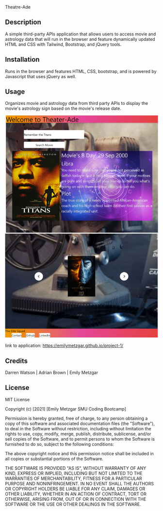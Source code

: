
Theatre-Ade

 ## Description
  
A simple third-party APIs application that allows users to access movie and astrology data that will run in the browser and feature dynamically updated HTML and CSS with Tailwind, Bootstrap, and jQuery tools.   

## Installation

Runs in the browser and features HTML, CSS, bootstrap, and is powered by Javascript that uses jQuery as well. 

## Usage

Organizes movie and astrology data from third party APIs to display the movie's astrology sign based on the movie's release date. 

![A screenshot of the application](./assets/images/screenshot1.PNG)
![A screenshot of the application](./assets/images/screenshot2.PNG)

link to application: https://emilymetzgar.github.io/project-1/

## Credits

Darren Watson | Adrian Brown | Emily Metzgar

## License

MIT License

Copyright (c) [2021] [Emily Metzgar SMU Coding Bootcamp]

Permission is hereby granted, free of charge, to any person obtaining a copy
of this software and associated documentation files (the "Software"), to deal
in the Software without restriction, including without limitation the rights
to use, copy, modify, merge, publish, distribute, sublicense, and/or sell
copies of the Software, and to permit persons to whom the Software is
furnished to do so, subject to the following conditions:

The above copyright notice and this permission notice shall be included in all
copies or substantial portions of the Software.

THE SOFTWARE IS PROVIDED "AS IS", WITHOUT WARRANTY OF ANY KIND, EXPRESS OR
IMPLIED, INCLUDING BUT NOT LIMITED TO THE WARRANTIES OF MERCHANTABILITY,
FITNESS FOR A PARTICULAR PURPOSE AND NONINFRINGEMENT. IN NO EVENT SHALL THE
AUTHORS OR COPYRIGHT HOLDERS BE LIABLE FOR ANY CLAIM, DAMAGES OR OTHER
LIABILITY, WHETHER IN AN ACTION OF CONTRACT, TORT OR OTHERWISE, ARISING FROM,
OUT OF OR IN CONNECTION WITH THE SOFTWARE OR THE USE OR OTHER DEALINGS IN THE
SOFTWARE.

